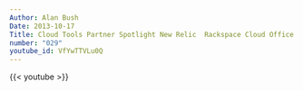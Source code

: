 ```yaml
---
Author: Alan Bush
Date: 2013-10-17
Title: Cloud Tools Partner Spotlight New Relic  Rackspace Cloud Office Hours 10/17/13
number: "029"
youtube_id: VfYwTTVLu0Q
---
```


{{< youtube >}}
